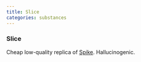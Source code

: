 ```yaml
---
title: Slice
categories: substances
---
```


### Slice

Cheap low-quality replica of [Spike](Spike). Hallucinogenic.
